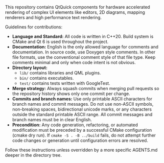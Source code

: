 This repository contains QtQuick components for hardware accelerated rendering of complex UI elements like editors, 2D diagrams, mapping renderers and high performance text rendering.

Guidelines for contributions:

- **Language and Standard:** All code is written in C++20. Build system is CMake and Qt 6 is used throughout the project.
- **Documentation:** English is the only allowed language for comments and documentation. In source code, use Doxygen style comments. In other file formats, use the conventional comment style of that file type. Keep comments minimal and only when code intent is not obvious.
- **Directory layout:**
  - `lib/` contains libraries and QML plugins.
  - `bin/` contains executables.
  - `test/` contains tests written with GoogleTest.
- **Merge strategy:** Always squash commits when merging pull requests so the repository history shows only one commit per change.
- **Commits and branch names:** Use only printable ASCII characters for branch names and commit messages. Do not use non-ASCII symbols, non-breaking spaces, bidirectional unicode marks, or any characters outside the standard printable ASCII range. All commit messages and branch names must be in clear English.
- **Precondition:** Any code generation, refactoring, or automated modification must be preceded by a successful CMake configuration (cmake dry run). If `cmake -S . -B ../build` fails, do not attempt further code changes or generation until configuration errors are resolved.



Follow these instructions unless overridden by a more specific AGENTS.md deeper in the directory tree.
